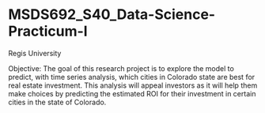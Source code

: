 # MSDS692_S40_Data-Science-Practicum-I
Regis University

Objective:
The goal of this research project is to explore the model to predict, with time series analysis, which cities in Colorado state are best for real estate investment. This analysis will appeal investors as it will help them make choices by predicting the estimated ROI for their investment in certain cities in the state of Colorado.

